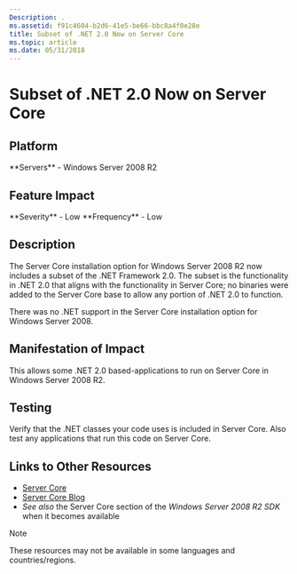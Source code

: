 ```yaml
---
Description: .
ms.assetid: f91c4604-b2d6-41e5-be66-bbc8a4f0e28e
title: Subset of .NET 2.0 Now on Server Core
ms.topic: article
ms.date: 05/31/2018
---
```


# Subset of .NET 2.0 Now on Server Core

## Platform

<dl> **Servers** - Windows Server 2008 R2  
</dl>

## Feature Impact

<dl> **Severity** - Low  
**Frequency** - Low  
</dl>

## Description

The Server Core installation option for Windows Server 2008 R2 now includes a subset of the .NET Framework 2.0. The subset is the functionality in .NET 2.0 that aligns with the functionality in Server Core; no binaries were added to the Server Core base to allow any portion of .NET 2.0 to function.

There was no .NET support in the Server Core installation option for Windows Server 2008.

## Manifestation of Impact

This allows some .NET 2.0 based-applications to run on Server Core in Windows Server 2008 R2.

## Testing

Verify that the .NET classes your code uses is included in Server Core. Also test any applications that run this code on Server Core.

## Links to Other Resources

-   [Server Core](https://msdn.microsoft.com/library/ms723891(v=VS.85).aspx)
-   [Server Core Blog](https://go.microsoft.com/fwlink/p/?linkid=161428)
-   *See also* the Server Core section of the *Windows Server 2008 R2 SDK* when it becomes available

> [!Note]  
> These resources may not be available in some languages and countries/regions.

 

 

 



